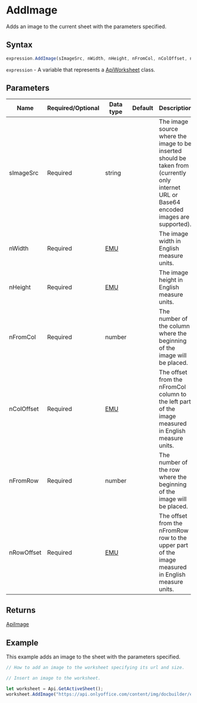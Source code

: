 # AddImage

Adds an image to the current sheet with the parameters specified.

## Syntax

```javascript
expression.AddImage(sImageSrc, nWidth, nHeight, nFromCol, nColOffset, nFromRow, nRowOffset);
```

`expression` - A variable that represents a [ApiWorksheet](../ApiWorksheet.md) class.

## Parameters

| **Name** | **Required/Optional** | **Data type** | **Default** | **Description** |
| ------------- | ------------- | ------------- | ------------- | ------------- |
| sImageSrc | Required | string |  | The image source where the image to be inserted should be taken from (currently only internet URL or Base64 encoded images are supported). |
| nWidth | Required | [EMU](../../Enumeration/EMU.md) |  | The image width in English measure units. |
| nHeight | Required | [EMU](../../Enumeration/EMU.md) |  | The image height in English measure units. |
| nFromCol | Required | number |  | The number of the column where the beginning of the image will be placed. |
| nColOffset | Required | [EMU](../../Enumeration/EMU.md) |  | The offset from the nFromCol column to the left part of the image measured in English measure units. |
| nFromRow | Required | number |  | The number of the row where the beginning of the image will be placed. |
| nRowOffset | Required | [EMU](../../Enumeration/EMU.md) |  | The offset from the nFromRow row to the upper part of the image measured in English measure units. |

## Returns

[ApiImage](../../ApiImage/ApiImage.md)

## Example

This example adds an image to the sheet with the parameters specified.

```javascript editor-xlsx
// How to add an image to the worksheet specifying its url and size.

// Insert an image to the worksheet.

let worksheet = Api.GetActiveSheet();
worksheet.AddImage("https://api.onlyoffice.com/content/img/docbuilder/examples/coordinate_aspects.png", 60 * 36000, 35 * 36000, 0, 2 * 36000, 0, 3 * 36000);

```
